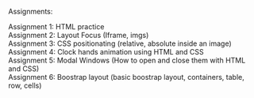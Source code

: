 Assignments: <br>

Assignment 1:	HTML practice <br>
Assignment 2:	Layout Focus (Iframe, imgs) <br>
Assignment 3:	CSS positionating (relative, absolute inside an image) <br>
Assignment 4:	Clock hands animation using HTML and CSS <br>
Assignment 5:   Modal Windows (How to open and close them with HTML and CSS) <br>
Assignment 6:   Boostrap layout (basic boostrap layout, containers, table, row, cells) <br>
 